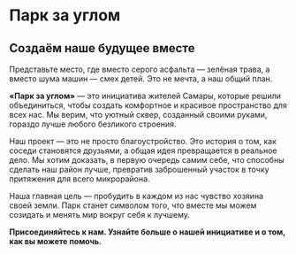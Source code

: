 # Парк за углом

## Создаём наше будущее вместе

Представьте место, где вместо серого асфальта — зелёная трава, а вместо шума машин — смех детей. Это не мечта, а наш общий план.

**«Парк за углом»** — это инициатива жителей Самары, которые решили объединиться, чтобы создать комфортное и красивое пространство для всех нас. Мы верим, что уютный сквер, созданный своими руками, гораздо лучше любого безликого строения.

Наш проект — это не просто благоустройство. Это история о том, как соседи становятся друзьями, а общая идея превращается в реальное дело. Мы хотим доказать, в первую очередь самим себе, что способны сделать наш район лучше, превратив заброшенный участок в точку притяжения для всего микрорайона.

Наша главная цель — пробудить в каждом из нас чувство хозяина своей земли. Парк станет символом того, что вместе мы можем созидать и менять мир вокруг себя к лучшему.

**Присоединяйтесь к нам. Узнайте больше о нашей инициативе и о том, как вы можете помочь.**
